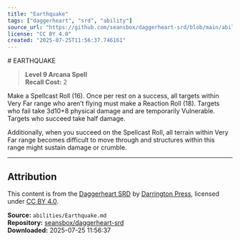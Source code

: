 ```yaml
---
title: "Earthquake"
tags: ["daggerheart", "srd", "ability"]
source_url: "https://github.com/seansbox/daggerheart-srd/blob/main/abilities/Earthquake.md"
license: "CC BY 4.0"
created: "2025-07-25T11:56:37.746161"
---
```


﻿# EARTHQUAKE

> **Level 9 Arcana Spell**  
> **Recall Cost:** 2

Make a Spellcast Roll (16). Once per rest on a success, all targets within Very Far range who aren’t flying must make a Reaction Roll (18). Targets who fail take 3d10+8 physical damage and are temporarily Vulnerable. Targets who succeed take half damage.

Additionally, when you succeed on the Spellcast Roll, all terrain within Very Far range becomes difficult to move through and structures within this range might sustain damage or crumble.

---

## Attribution

This content is from the [Daggerheart SRD](https://github.com/seansbox/daggerheart-srd/blob/main/abilities/Earthquake.md) by [Darrington Press](https://darringtonpress.com/), licensed under [CC BY 4.0](https://creativecommons.org/licenses/by/4.0/).

**Source:** `abilities/Earthquake.md`  
**Repository:** [seansbox/daggerheart-srd](https://github.com/seansbox/daggerheart-srd)  
**Downloaded:** 2025-07-25 11:56:37

